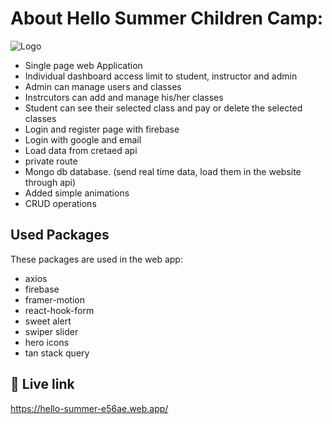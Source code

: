 # About Hello Summer Children Camp:

![Logo](https://i.ibb.co/J5k5sT0/logo.webp)

- Single page web Application
- Individual dashboard access limit to student, instructor and admin
- Admin can manage users and classes
- Instrcutors can add and manage his/her classes
- Student can see their selected class and pay or delete the selected classes
- Login and register page with firebase
- Login with google and email
- Load data from cretaed api
- private route
- Mongo db database. (send real time data, load them in the website through api)
- Added simple animations
- CRUD operations

## Used Packages

These packages are used in the web app:

- axios
- firebase
- framer-motion
- react-hook-form
- sweet alert
- swiper slider
- hero icons
- tan stack query

## 🔗 Live link

https://hello-summer-e56ae.web.app/
